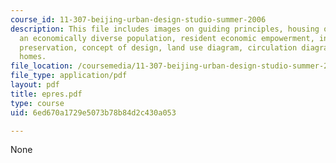 ```yaml
---
course_id: 11-307-beijing-urban-design-studio-summer-2006
description: This file includes images on guiding principles, housing options for
  an economically diverse population, resident economic empowerment, innovative architectural
  preservation, concept of design, land use diagram, circulation diagram and new courtyard
  homes.
file_location: /coursemedia/11-307-beijing-urban-design-studio-summer-2006/6ed670a1729e5073b78b84d2c430a053_epres.pdf
file_type: application/pdf
layout: pdf
title: epres.pdf
type: course
uid: 6ed670a1729e5073b78b84d2c430a053

---
```

None